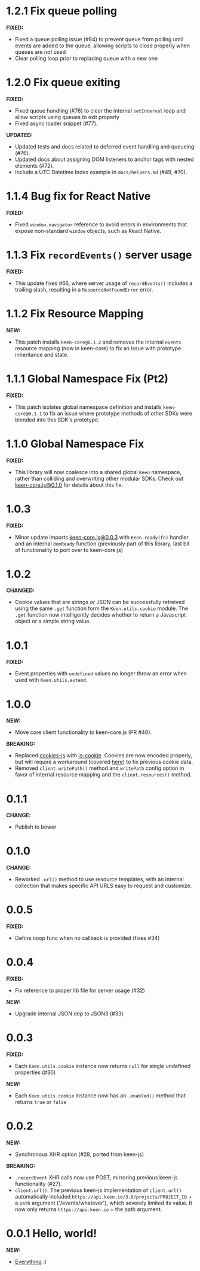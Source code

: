 <!--
<a name="{version}"></a>
# {version}
**FIXED:**
**NEW:**
**BREAKING:**
**CHANGE:**
-->
<a name="1.2.1"></a>
# 1.2.1 Fix queue polling

**FIXED:**
* Fixed a queue polling issue (#84) to prevent queue from polling until events are added to the queue, allowing scripts to close properly when queues are _not_ used
* Clear polling loop prior to replacing queue with a new one

<a name="1.2.0"></a>
# 1.2.0 Fix queue exiting

**FIXED:**
* Fixed queue handling (#76) to clear the internal `setInterval` loop and allow scripts using queues to exit properly
* Fixed async loader snippet (#77).

**UPDATED:**
* Updated tests and docs related to deferred event handling and queueing (#76).
* Updated docs about assigning DOM listeners to anchor tags with nested elements (#72).
* Include a UTC Datetime Index example in `docs/helpers.md` (#49, #70).


<a name="1.1.4"></a>
# 1.1.4 Bug fix for React Native

**FIXED:**
* Fixed `window.navigator` reference to avoid errors in environments that expose non-standard `window` objects, such as React Native.


<a name="1.1.3"></a>
# 1.1.3 Fix `recordEvents()` server usage

**FIXED:**
* This update fixes #66, where server usage of `recordEvents()` includes a trailing slash, resulting in a `ResourceNotFoundError` error.


<a name="1.1.2"></a>
# 1.1.2 Fix Resource Mapping

**NEW:**
* This patch installs `keen-core@0.1.2` and removes the internal `events` resource mapping (now in keen-core) to fix an issue with prototype inheritance and state.


<a name="1.1.1"></a>
# 1.1.1 Global Namespace Fix (Pt2)

**FIXED:**
* This patch isolates global namespace definition and installs `keen-core@0.1.1` to fix an issue where prototype methods of other SDKs were blended into this SDK's prototype.


<a name="1.1.0"></a>
# 1.1.0 Global Namespace Fix

**FIXED:**
* This library will now coalesce into a shared global `Keen` namespace, rather than colliding and overwriting other modular SDKs. Check out [keen-core.js@0.1.0](https://github.com/keen/keen-core.js/blob/master/CHANGELOG.md#010-manage-modular-namespace) for details about this fix.


<a name="1.0.3"></a>
# 1.0.3

**FIXED:**

* Minor update imports keen-core.js@0.0.3 with `Keen.ready(fn)` handler and an internal `domReady` function (previously part of this library, last bit of functionality to port over to keen-core.js)


<a name="1.0.2"></a>
# 1.0.2

**CHANGED:**
* Cookie values that are strings *or* JSON can be successfully retreived using the same `.get` function form the `Keen.utils.cookie` module. The `.get` function now intelligently decides whether to return a Javascript object or a simple string value.

<a name="1.0.1"></a>
# 1.0.1

**FIXED:**
* Event properties with `undefined` values no longer throw an error when used with `Keen.utils.extend`.


<a name="1.0.0"></a>
# 1.0.0

**NEW:**
* Move core client functionality to keen-core.js (PR #40).

**BREAKING:**
* Replaced [cookies-js](https://github.com/ScottHamper/Cookies) with [js-cookie](https://github.com/js-cookie/js-cookie). Cookies are now encoded properly, but will require a workaround (covered [here](./README.md#cookie-migration)) to fix previous cookie data.
* Removed `client.writePath()` method and `writePath` config option in favor of internal resource mapping and the `client.resources()` method.


<a name="0.1.1"></a>
# 0.1.1

**CHANGE:**
* Publish to bower


<a name="0.1.0"></a>
# 0.1.0

**CHANGE:**
* Reworked `.url()` method to use resource templates, with an internal collection that makes specific API URLS easy to request and customize.


<a name="0.0.5"></a>
# 0.0.5

**FIXED:**
* Define noop func when no callback is provided (fixes #34)


<a name="0.0.4"></a>
# 0.0.4

**FIXED:**
* Fix reference to proper lib file for server usage (#32)

**NEW:**
* Upgrade internal JSON dep to JSON3 (#33)


<a name="0.0.3"></a>
# 0.0.3

**FIXED:**
* Each `Keen.utils.cookie` instance now returns `null` for single undefined properties (#30)

**NEW:**
* Each `Keen.utils.cookie` instance now has an `.enabled()` method that returns `true` or `false`


<a name="0.0.2"></a>
# 0.0.2

**NEW:**
* Synchronous XHR option (#28, ported from keen-js)

**BREAKING:**
* `.recordEvent` XHR calls now use POST, mirroring previous keen-js functionality (#27).
* `client.url()`: The previous keen-js implementation of `client.url()` automatically included `https://api.keen.io/3.0/projects/PROJECT_ID` + a `path` argument ('/events/whatever'), which severely limited its value. It now only returns `https://api.keen.io` + the path argument.


<a name="0.0.1"></a>
# 0.0.1 Hello, world!

**NEW:**
* [Everything](./README.md) :)

